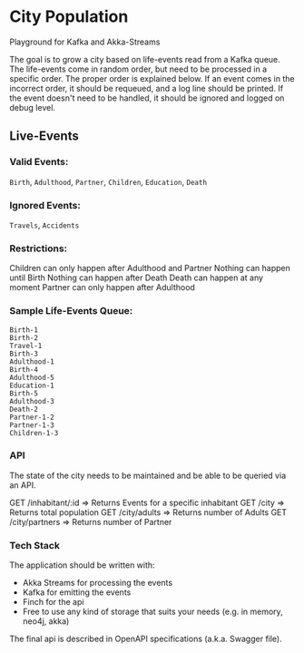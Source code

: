 # City Population
Playground for Kafka and Akka-Streams

The goal is to grow a city based on life-events read from a Kafka queue. The life-events come in random order, but need to be processed in a specific order. The proper order is explained below. If an event comes in the incorrect order, it should be requeued, and a log line should be printed. If the event doesn't need to be handled, it should be ignored and logged on debug level.

## Live-Events
### Valid Events: 
`Birth`, `Adulthood`, `Partner`, `Children`, `Education`, `Death`

### Ignored Events: 
`Travels`, `Accidents`

### Restrictions: 
Children can only happen after Adulthood and Partner
Nothing can happen until Birth
Nothing can happen after Death
Death can happen at any moment
Partner can only happen after Adulthood 

### Sample Life-Events Queue: 
```
Birth-1
Birth-2
Travel-1
Birth-3
Adulthood-1
Birth-4
Adulthood-5
Education-1
Birth-5
Adulthood-3
Death-2
Partner-1-2
Partner-1-3
Children-1-3
```


### API

The state of the city needs to be maintained and be able to be queried via an API. 

GET /inhabitant/:id   => Returns Events for a specific inhabitant
GET /city             => Returns total population
GET /city/adults      => Returns number of Adults
GET /city/partners    => Returns number of Partner


### Tech Stack
The application should be written with: 
- Akka Streams for processing the events
- Kafka for emitting the events
- Finch for the api
- Free to use any kind of storage that suits your needs (e.g. in memory, neo4j, akka)

The final api is described in OpenAPI specifications (a.k.a. Swagger file). 
